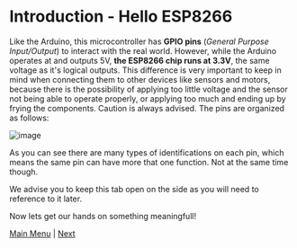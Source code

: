 # Introduction - Hello ESP8266

Like the Arduino, this microcontroller has **GPIO pins** (*General Purpose Input/Output*) to interact with the real world. However, while the Arduino operates at and outputs 5V, **the ESP8266 chip runs at 3.3V**, the same voltage as it's logical outputs. This difference is very important to keep in mind when connecting them to other devices like sensors and motors, because there is the possibility of applying too little voltage and the sensor not being able to operate properly, or applying too much and ending up by frying the components. Caution is always advised. The pins are organized as follows:

![image](https://user-images.githubusercontent.com/71400611/219226491-b4b79b31-683d-481e-89e8-1790126884ae.png)


As you can see there are many types of identifications on each pin, which means the same pin can have more that one function. Not at the same time though.

We advise you to keep this tab open on the side as you will need to reference to it later.

Now lets get our hands on something meaningfull!

[Main Menu](../readme.md) | [Next](./Material.md)

